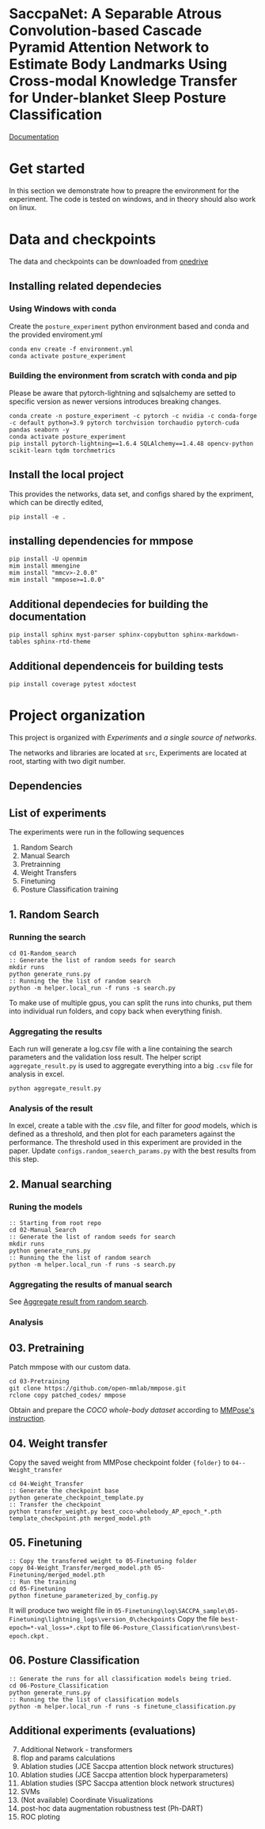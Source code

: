 # SaccpaNet: A Separable Atrous Convolution-based Cascade Pyramid Attention Network to Estimate Body Landmarks Using Cross-modal Knowledge Transfer for Under-blanket Sleep Posture Classification 

[Documentation](http://www.ai-materials-lab.net/SaccpaNet/docs/build/html/index.html)


# Get started
In this section we demonstrate how to preapre the environment for the experiment. 
The code is tested on windows, and in theory should also work on linux. 

# Data and checkpoints
The data and checkpoints can be downloaded from [onedrive](https://connectpolyu-my.sharepoint.com/:f:/g/personal/20106983r_connect_polyu_hk/EtIovZKxnyRDne8C1e1QTYIB7zYpKYPiyEH6SfBf2wGeTQ?e=SdTZqB)

## Installing related dependecies
### Using Windows with conda
Create the `posture_experiment` python environment based and conda and the provided enviroment.yml
``` batch
conda env create -f environment.yml
conda activate posture_experiment
```
### Building the environment from scratch with conda and pip
Please be aware that pytorch-lightning and sqlsalchemy are setted to specific version as newer versions introduces breaking changes. 
``` batch
conda create -n posture_experiment -c pytorch -c nvidia -c conda-forge -c default python=3.9 pytorch torchvision torchaudio pytorch-cuda pandas seaborn -y
conda activate posture_experiment
pip install pytorch-lightning==1.6.4 SQLAlchemy==1.4.48 opencv-python scikit-learn tqdm torchmetrics
```


## Install the local project
This provides the networks, data set, and configs shared by the expriment, which can be directly edited,

``` batch
pip install -e . 
```

## installing dependencies for mmpose
``` batch
pip install -U openmim
mim install mmengine
mim install "mmcv>-2.0.0"
mim install "mmpose>=1.0.0"
```

## Additional dependecies for building the documentation
``` batch
pip install sphinx myst-parser sphinx-copybutton sphinx-markdown-tables sphinx-rtd-theme
```

## Additional dependenceis for building tests
``` batch
pip install coverage pytest xdoctest
```


# Project organization
This project is organized with *Experiments* and *a single source of networks*.

The networks and libraries are located at `src`, Experiments are located at root, starting with two digit number.

## Dependencies


## List of experiments
The experiments were run in the following sequences
1. Random Search
2. Manual Search
3. Pretrainning
4. Weight Transfers 
5. Finetuning
6. Posture Classification training 

## 1. Random Search
### Running the search
``` batch
cd 01-Random_search
:: Generate the list of random seeds for search
mkdir runs
python generate_runs.py
:: Running the the list of random search
python -m helper.local_run -f runs -s search.py
```
To make use of multiple gpus, you can split the runs into chunks, put them into individual run folders, and copy back when everything finish.


### Aggregating the results
Each run will generate a log.csv file with a line containing the search parameters and the validation loss result.
The helper script ```aggregate_result.py``` is used to aggregate everything into a big ```.csv``` file for analysis in excel.
``` batch
python aggregate_result.py
```

### Analysis of the result
In excel, create a table with the .csv file, and filter for *good* models, which is defined as a threshold, and then plot for each parameters against the performance. The threshold used in this experiment are provided in the paper. 
Update ```configs.random_seaerch_params.py``` with the best results from this step.

## 2. Manual searching

### Runing the models

``` batch
:: Starting from root repo
cd 02-Manual_Search
:: Generate the list of random seeds for search
mkdir runs
python generate_runs.py
:: Running the the list of random search
python -m helper.local_run -f runs -s search.py
```

### Aggregating the results of manual search
See [Aggregate result from random search](#aggregating-the-results).


### Analysis


## 03. Pretraining

Patch mmpose with our custom data.
``` batch
cd 03-Pretraining
git clone https://github.com/open-mmlab/mmpose.git
rclone copy patched_codes/ mmpose

```
Obtain and prepare the *COCO whole-body dataset* according to [MMPose's instruction](https://mmpose.readthedocs.io/en/latest/dataset_zoo/2d_wholebody_keypoint.html#coco-wholebody). 

## 04. Weight transfer
Copy the saved weight from MMPose checkpoint folder ```{folder}``` to ```04--Weight_transfer```

``` batch
cd 04-Weight_Transfer
:: Generate the checkpoint base 
python generate_checkpoint_template.py
:: Transfer the checkpoint
python transfer_weight.py best_coco-wholebody_AP_epoch_*.pth template_checkpoint.pth merged_model.pth 
```

## 05. Finetuning

``` batch
:: Copy the transfered weight to 05-Finetuning folder 
copy 04-Weight_Transfer/merged_model.pth 05-Finetuning/merged_model.pth
:: Run the training
cd 05-Finetuning
python finetune_parameterized_by_config.py
```
It will produce two weight file in `05-Finetuning\log\SACCPA_sample\05-Finetuning\lightning_logs\version_0\checkpoints`
Copy the file `best-epoch=*-val_loss=*.ckpt` to file `06-Posture_Classification\runs\best-epoch.ckpt`  .

## 06. Posture Classification
``` batch
:: Generate the runs for all classification models being tried.
cd 06-Posture_Classification
python generate_runs.py
:: Running the the list of classification models
python -m helper.local_run -f runs -s finetune_classification.py

```

## Additional experiments (evaluations)
7. Additional Network - transformers
8. flop and params calculations
9. Ablation studies (JCE Saccpa attention block network structures)
10. Ablation studies (JCE Saccpa attention block hyperparameters)
11. Ablation studies (SPC Saccpa attention block network structures)
12. SVMs
13. (Not available) Coordinate Visualizations
14. post-hoc data augmentation robustness test (Ph-DART)
15. ROC ploting

